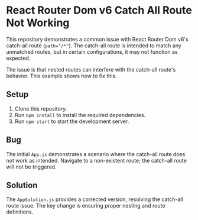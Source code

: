 # React Router Dom v6 Catch All Route Not Working

This repository demonstrates a common issue with React Router Dom v6's catch-all route (`path="/*"`).  The catch-all route is intended to match any unmatched routes, but in certain configurations, it may not function as expected.

The issue is that nested routes can interfere with the catch-all route's behavior. This example shows how to fix this.

## Setup

1. Clone this repository.
2. Run `npm install` to install the required dependencies.
3. Run `npm start` to start the development server.

## Bug

The initial `App.js` demonstrates a scenario where the catch-all route does not work as intended. Navigate to a non-existent route; the catch-all route will not be triggered.

## Solution

The `AppSolution.js` provides a corrected version, resolving the catch-all route issue.  The key change is ensuring proper nesting and route definitions.